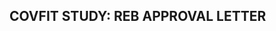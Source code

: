 ## COVFIT STUDY: REB APPROVAL LETTER

<object data="/covfit/docs/assets/shelbysturrock-covfit-approval-letter.pdf" width="500" height="707" type="application/pdf"></object>
